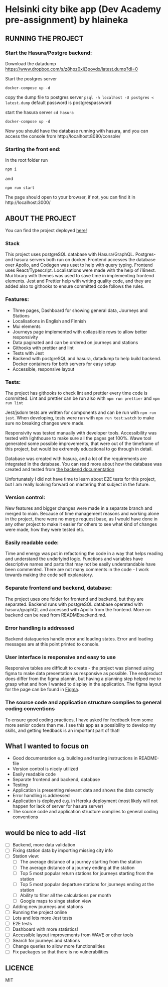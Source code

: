 # Helsinki city bike app (Dev Academy pre-assignment) by hlaineka

## RUNNING THE PROJECT

### Start the Hasura/Postgre backend:

Download the datadump https://www.dropbox.com/s/z8hpz0xlj3povdx/latest.dump?dl=0

Start the postgres server

```docker-compose up -d```

copy the dump file to postgres server
```psql -h localhost -U postgres < latest.dump```
default password is postgrespassword

start the hasura server
```cd hasura```

```docker-compose up -d```

Now you should have the database running with hasura, and you can access the console from http://localhost:8080/console/

### Starting the front end:

In the root folder run

```npm i```
 
and

```npm run start```

The page should open to your browser, if not, you can find it in http://localhost:3000/

## ABOUT THE PROJECT

You can find the project deployed [here!](https://hlaineka.github.io/dev-academy-2023-exercise/)

### Stack
This project uses postgreSQL database with Hasura/GraphQL. Postgres- and hasura servers both run on docker. Frontend accesses the database over Apollo, and Codegen was uset to help with query typing. Frontend uses React/Typescript. Localisations were made with the help of i18next. Mui library with themes was used to save time in implementing frontend elements. Jest and Prettier help with writing quality code, and they are added also to githooks to ensure committed code follows the rules. 

### Features:
- Three pages, Dashboard for showing general data, Journeys and Stations
- Localisations in English and Finnish
- Mui elements
- Journeys page implemented with collapsible rows to allow better responsivity
- Data paginated and can be ordered on journeys and stations
- Githooks with prettier and lint
- Tests with Jest
- Backend with postgreSQL and hasura, datadump to help build backend. Docker containers for both servers for easy setup
- Accessible, responsive layout


### Tests:
The project has githooks to check lint and prettier every time code is committed. 
Lint and prettier can be run also with ```npm run prettier``` and ```npm run lint```

Jest/jsdom tests are written for components and can be run with ```npm run jest```.
When developing, tests were run with ```npm run test:watch``` to make sure no
breaking changes were made.

Responsivity was tested manually with developer tools. Accessibility was tested with lighthouse to make sure all the pages get 100%. Wawe tool generated some possible improvements, that were out of the timeframe of this project, but would be extremely educational to go through in detail.

Database was created with hasura, and a lot of the requirements are integrated in the database. You can read more about how the database was created and tested from [the backend documentation](https://github.com/hlaineka/dev-academy-2023-exercise/blob/5de3199bf74cd3bbb684fe69a426176bf6eee009/READMEbackend.md)

Unfortunately I did not have time to learn about E2E tests for this project, but I am really looking forward on mastering that subject in the future.

### Version control:
New features and bigger changes were made in a separate branch and merged to main.
Because of time management reasons and working alone in the project, there were no
merge request base, as I would have done in any other project to make it easier for
others to see what kind of changes were made, how they were tested etc.

### Easily readable code:
Time and energy was put in refactoring the code in a way that helps reading and understand the underlyind logic. Functions and variables have descriptive names and parts that may not be easily understandable have been commented. There are not many comments in the code - I work towards making the code self explanatory.

### Separate frontend and backend, database:
The project uses one folder for frontend and backend, but they are separated. Backend runs with postgreSQL database operated with hasura/graphQL and accessed with Apollo from the frontend. More on backend can be read from READMEbackend.md.

### Error handling is addressed 
Backend dataqueries handle error and loading states. Error and loading messages are at this point printed to console.

### User interface is responsive and easy to use
Responsive tables are difficult to create - the project was planned using figma to make data presentation as responsive as possible. The endproduct does differ from the figma plannin, but having a planning step helped me to grasp what and how I wanted to display in the application. The figma layout for the page can be found in [Figma](https://www.figma.com/file/i2VfpJVUpLSdv9xD7nVvhY/bikeapp?node-id=12%3A201&t=3c3n3ywpxyxJJ5Sv-1).

### The source code and application structure complies to general coding conventions
To ensure good coding practices, I have asked for feedback from some more senior coders than me. I see this app as a possibility to develop my skills, and getting feedback is an important part of that!

## What I wanted to focus on
- Good documentation e.g. building and testing instructions in README-file
- Version control is nicely utilized
- Easily readable code
- Separate frontend and backend, database
- Testing
- Application is presenting relevant data and shows the data correctly
- Error handling is addressed 
- Application is deployed e.g. in Heroku deployment (most likely will not happen for lack of server for hasura server)
- The source code and application structure complies to general coding conventions

## would be nice to add -list
- [ ] Backend, more data validation
- [ ] Fixing station data by importing missing city info
- [ ] Station view: 
	- [ ] The average distance of a journey starting from the station
	- [ ] The average distance of a journey ending at the station
	- [ ] Top 5 most popular return stations for journeys starting from the station
	- [ ] Top 5 most popular departure stations for journeys ending at the station
	- [ ] Ability to filter all the calculations per month
	- [ ] Google maps to singe station view
- [ ] Adding new journeys and stations
- [ ] Running the project online
- [ ] Lots and lots more Jest tests
- [ ] E2E tests
- [ ] Dashboard with more statistics!
- [ ] Accessible layout improvements from WAVE or other tools
- [ ] Search for journeys and stations
- [ ] Change queries to allow more functionalities
- [ ] Fix packages so that there is no vulnerabilities

## LICENCE

MIT
